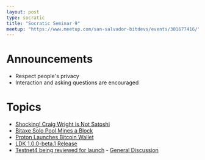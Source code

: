 ```yaml
---
layout: post
type: socratic
title: "Socratic Seminar 9"
meetup: "https://www.meetup.com/san-salvador-bitdevs/events/301677416/"
---
```


# Announcements

- Respect people's privacy
- Interaction and asking questions are encouraged

# Topics

- [Shocking! Craig Wright is Not Satoshi](https://www.coindesk.com/policy/2024/07/16/after-court-order-craig-wright-updates-website-with-admission-he-is-not-satoshi-nakamoto/)
- [Bitaxe Solo Pool Mines a Block](https://x.com/ckpooldev/status/1816216325108175245)
- [Proton Launches Bitcoin Wallet](https://proton.me/blog/proton-wallet-launch)
- [LDK 1.0.0-beta.1 Release](https://github.com/bitcoindevkit/bdk/releases/tag/v1.0.0-beta.1)
- [Testnet4 being reviewed for launch](https://github.com/bitcoin/bitcoin/pull/29775) - [General Discussion](https://groups.google.com/g/bitcoindev/c/9bL00vRj7OU/m/9yCPo3uUBwAJ?pli=1)
